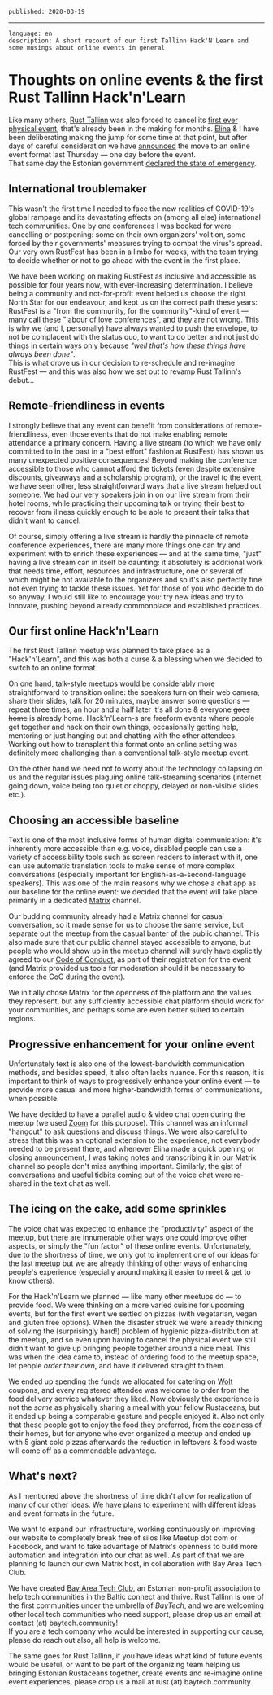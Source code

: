     published: 2020-03-19

---

    language: en
    description: A short recount of our first Tallinn Hack'N'Learn and some musings about online events in general

# Thoughts on online events & the first Rust Tallinn Hack'n'Learn

Like many others, [Rust Tallinn](https://tallinn.rs/) was also forced to cancel its [first ever physical event](https://tallinn.rs/events/2020-03-hacknlearn), that's already been in the making for months. [Elina](https://twitter.com/logicsoup) & I have been deliberating making the jump for some time at that point, but after days of careful consideration we have [announced](https://twitter.com/RustTallinn/status/1238119394640879616) the move to an online event format last Thursday — one day before the event.  
That same day the Estonian government [declared the state of emergency](https://estonianworld.com/life/the-estonian-government-declares-a-state-of-emergency-due-to-coronavirus/).

## International troublemaker
This wasn't the first time I needed to face the new realities of COVID-19's global rampage and its devastating effects on (among all else) international tech communities. One by one conferences I was booked for were cancelling or postponing: some on their own organizers' volition, some forced by their governments' measures trying to combat the virus's spread. Our very own RustFest has been in a limbo for weeks, with the team trying to decide whether or not to go ahead with the event in the first place.

We have been working on making RustFest as inclusive and accessible as possible for four years now, with ever-increasing determination. I believe being a community and not-for-profit event helped us choose the right North Star for our endeavour, and kept us on the correct path these years: RustFest is a "from the community, for the community"-kind of event — many call these "labour of love conferences", and they are not wrong. This is why we (and I, personally) have always wanted to push the envelope, to not be complacent with the status quo, to want to do better and not just do things in certain ways only because *"well that's how these things have always been done"*.  
This is what drove us in our decision to re-schedule and re-imagine RustFest — and this was also how we set out to revamp Rust Tallinn's debut…

## Remote-friendliness in events
I strongly believe that any event can benefit from considerations of remote-friendliness, even those events that do not make enabling remote attendance a primary concern. Having a live stream (to which we have only committed to in the past in a "best effort" fashion at RustFest) has shown us many unexpected positive consequences! Beyond making the conference accessible to those who cannot afford the tickets (even despite extensive discounts, giveaways and a scholarship program), or the travel to the event, we have seen other, less straightforward ways that a live stream helped out someone. We had our very speakers join in on our live stream from their hotel rooms, while practicing their upcoming talk or trying their best to recover from illness quickly enough to be able to present their talks that didn't want to cancel.

Of course, simply offering a live stream is hardly the pinnacle of remote conference experiences, there are many more things one can try and experiment with to enrich these experiences — and at the same time, "just" having a live stream can in itself be daunting: it absolutely is additional work that needs time, effort, resources and infrastructure, one or several of which might be not available to the organizers and so it's also perfectly fine not even trying to tackle these issues. Yet for those of you who decide to do so anyway, I would still like to encourage you: try new ideas and try to innovate, pushing beyond already commonplace and established practices.

## Our first online Hack'n'Learn
The first Rust Tallinn meetup was planned to take place as a "Hack'n'Learn", and this was both a curse & a blessing when we decided to switch to an online format.

On one hand, talk-style meetups would be considerably more straightforward to transition online: the speakers turn on their web camera, share their slides, talk for 20 minutes, maybe answer some questions — repeat three times, an hour and a half later it's all done & everyone ~~goes home~~ is already home. Hack'n'Learn-s are freeform events where people get together and hack on their own things, occasionally getting help, mentoring or just hanging out and chatting with the other attendees. Working out how to transplant this format onto an online setting was definitely more challenging than a conventional talk-style meetup event.

On the other hand we need not to worry about the technology collapsing on us and the regular issues plaguing online talk-streaming scenarios (internet going down, voice being too quiet or choppy, delayed or non-visible slides etc.).

## Choosing an accessible baseline
Text is one of the most inclusive forms of human digital communication: it's inherently more accessible than e.g. voice, disabled people can use a variety of accessibility tools such as screen readers to interact with it, one can use automatic translation tools to make sense of more complex conversations (especially important for English-as-a-second-language speakers). This was one of the main reasons why we chose a chat app as our baseline for the online event: we decided that the event will take place primarily in a dedicated [Matrix](https://matrix.org/) channel.

Our budding community already had a Matrix channel for casual conversation, so it made sense for us to choose the same service, but separate out the meetup from the casual banter of the public channel. This also made sure that our public channel stayed accessible to anyone, but people who would show up in the meetup channel will surely have explicitly agreed to our [Code of Conduct](https://tallinn.rs/policies/code-of-conduct/), as part of their registration for the event (and Matrix provided us tools for moderation should it be necessary to enforce the CoC during the event).

We initially chose Matrix for the openness of the platform and the values they represent, but any sufficiently accessible chat platform should work for your communities, and perhaps some are even better suited to certain regions.

## Progressive enhancement for your online event
Unfortunately text is also one of the lowest-bandwidth communication methods, and besides speed, it also often lacks nuance. For this reason, it is important to think of ways to progressively enhance your online event — to provide more casual and more higher-bandwidth forms of communications, when possible.

We have decided to have a parallel audio & video chat open during the meetup (we used [Zoom](http://zoom.us/) for this purpose). This channel was an informal "hangout" to ask questions and discuss things. We were also careful to stress that this was an optional extension to the experience, not everybody needed to be present there, and whenever Elina made a quick opening or closing announcement, I was taking notes and transcribing it in our Matrix channel so people don't miss anything important. Similarly, the gist of conversations and useful tidbits coming out of the voice chat were re-shared in the text chat as well.

## The icing on the cake, add some sprinkles
The voice chat was expected to enhance the "productivity" aspect of the meetup, but there are innumerable other ways one could improve other aspects, or simply the "fun factor" of these online events. Unfortunately, due to the shortness of time, we only got to implement one of our ideas for the last meetup but we are already thinking of other ways of enhancing people's experience (especially around making it easier to meet & get to know others).

For the Hack'n'Learn we planned — like many other meetups do — to provide food. We were thinking on a more varied cuisine for upcoming events, but for the first event we settled on pizzas (with vegetarian, vegan and gluten free options). When the disaster struck we were already thinking of solving the (surprisingly hard!) problem of hygienic pizza-distribution at the meetup, and so even upon having to cancel the physical event we still didn't want to give up bringing people together around a nice meal. This was when the idea came to, instead of ordering food to the meetup space, let people *order their own*, and have it delivered straight to them.

We ended up spending the funds we allocated for catering on [Wolt](https://wolt.com/) coupons, and every registered attendee was welcome to order from the food delivery service whatever they liked. Now obviously the experience is not the *same* as physically sharing a meal with your fellow Rustaceans, but it ended up being a comparable gesture and people enjoyed it. Also not only that these people got to enjoy the food they preferred, from the coziness of their homes, but for anyone who ever organized a meetup and ended up with 5 giant cold pizzas afterwards the reduction in leftovers & food waste will come off as a commendable advantage.

## What's next?
As I mentioned above the shortness of time didn't allow for realization of many of our other ideas. We have plans to experiment with different ideas and event formats in the future.

We want to expand our infrastructure, working continuously on improving our website to completely break free of silos like Meetup dot com or Facebook, and want to take advantage of Matrix's openness to build more automation and integration into our chat as well. As part of that we are planning to launch our own Matrix host, in collaboration with Bay Area Tech Club.

We have created [Bay Area Tech Club](https://opencollective.com/baytech), an Estonian non-profit association to help tech communities in the Baltic connect and thrive. Rust Tallinn is one of the first communities under the umbrella of *BayTech*, and we are welcoming other local tech communities who need support, please drop us an email at contact (at) baytech.community!  
If you are a tech company who would be interested in supporting our cause, please do reach out also, all help is welcome.

The same goes for Rust Tallinn, if you have ideas what kind of future events would be useful, or want to be part of the organizing team helping us bringing Estonian Rustaceans together, create events and re-imagine online event experiences, please drop us a mail at rust (at) baytech.community.
